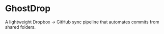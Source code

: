 # GhostDrop
A lightweight Dropbox → GitHub sync pipeline that automates commits from shared folders.
